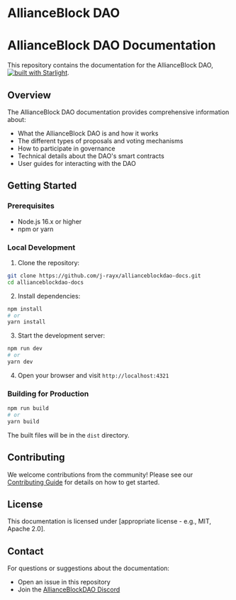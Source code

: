 # AllianceBlock DAO 




# AllianceBlock DAO Documentation

This repository contains the documentation for the AllianceBlock DAO, [![built with Starlight](https://astro.badg.es/v2/built-with-starlight/tiny.svg)](https://starlight.astro.build).

## Overview

The AllianceBlock DAO documentation provides comprehensive information about:
- What the AllianceBlock DAO is and how it works
- The different types of proposals and voting mechanisms
- How to participate in governance
- Technical details about the DAO's smart contracts
- User guides for interacting with the DAO

## Getting Started

### Prerequisites

- Node.js 16.x or higher
- npm or yarn

### Local Development

1. Clone the repository:
```bash
git clone https://github.com/j-rayx/allianceblockdao-docs.git
cd allianceblockdao-docs
```

2. Install dependencies:
```bash
npm install
# or
yarn install
```

3. Start the development server:
```bash
npm run dev
# or
yarn dev
```

4. Open your browser and visit `http://localhost:4321`

### Building for Production

```bash
npm run build
# or
yarn build
```

The built files will be in the `dist` directory.

## Contributing

We welcome contributions from the community! Please see our [Contributing Guide](CONTRIBUTING.md) for details on how to get started.

## License

This documentation is licensed under [appropriate license - e.g., MIT, Apache 2.0].

## Contact

For questions or suggestions about the documentation:
- Open an issue in this repository
- Join the [AllianceBlockDAO Discord](https://discord.com/invite/hF7AGgt)